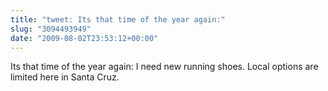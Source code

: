 ```yaml
---
title: "tweet: Its that time of the year again:"
slug: "3094493949"
date: "2009-08-02T23:53:12+00:00"
---
```

Its that time of the year again: I need new running shoes. Local options are limited here in Santa Cruz.